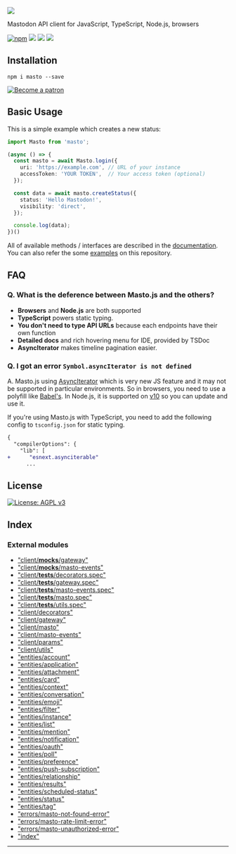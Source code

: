 
![](https://i.imgur.com/z47VXyd.png)

Mastodon API client for JavaScript, TypeScript, Node.js, browsers

[![npm](https://img.shields.io/npm/v/masto.svg)](https://www.npmjs.com/package/masto) [![](https://img.shields.io/circleci/project/github/neet/masto.js/master.svg)](https://circleci.com/gh/neet/masto.js) [![](https://codecov.io/gh/neet/masto.js/branch/master/graph/badge.svg)](https://codecov.io/gh/neet/masto.js) [![](https://api.codeclimate.com/v1/badges/f56a1d2e6728a89d0a94/maintainability)](https://codeclimate.com/github/neet/masto.js/maintainability)

Installation
------------

```
npm i masto --save
```

[![Become a patron](https://c5.patreon.com/external/logo/become_a_patron_button.png)](https://www.patreon.com/neetshin)

Basic Usage
-----------

This is a simple example which creates a new status:

```ts
import Masto from 'masto';

(async () => {
  const masto = await Masto.login({
    uri: 'https://example.com', // URL of your instance
    accessToken: 'YOUR TOKEN',  // Your access token (optional)
  });

  const data = await masto.createStatus({
    status: 'Hello Mastodon!',
    visibility: 'direct',
  });

  console.log(data);
})()
```

All of available methods / interfaces are described in the [documentation](https://github.com/neet/masto.js/blob/master/docs/classes/_client_masto_.masto.md). You can also refer the some [examples](https://github.com/neet/masto.js/tree/master/examples) on this repository.

FAQ
---

### Q. What is the deference between Masto.js and the others?

*    **Browsers** and **Node.js** are both supported
*    **TypeScript** powers static typing.
*    **You don't need to type API URLs** because each endpoints have their own function
*    **Detailed docs** and rich hovering menu for IDE, provided by TSDoc
*    **AsyncIterator** makes timeline pagination easier.

### Q. I got an error `Symbol.asyncIterator is not defined`

A. Masto.js using [AsyncIterator](https://github.com/tc39/proposal-async-iteration) which is very new JS feature and it may not be supported in particular environments. So in browsers, you need to use a polyfill like [Babel's](https://babeljs.io/docs/en/babel-plugin-proposal-async-generator-functions). In Node.js, it is supported on [v10](https://medium.com/@nairihar/async-iteration-in-nodejs-v10-3c17dc00ed9f) so you can update and use it.

If you're using Masto.js with TypeScript, you need to add the following config to `tsconfig.json` for static typing.

```diff
{
  "compilerOptions": {
    "lib": [
+      "esnext.asynciterable"
      ...
```

License
-------

[![License: AGPL v3](https://img.shields.io/badge/License-AGPL%20v3-blue.svg)](https://www.gnu.org/licenses/agpl-3.0)

## Index

### External modules

* ["client/__mocks__/gateway"](modules/_client___mocks___gateway_.md)
* ["client/__mocks__/masto-events"](modules/_client___mocks___masto_events_.md)
* ["client/__tests__/decorators.spec"](modules/_client___tests___decorators_spec_.md)
* ["client/__tests__/gateway.spec"](modules/_client___tests___gateway_spec_.md)
* ["client/__tests__/masto-events.spec"](modules/_client___tests___masto_events_spec_.md)
* ["client/__tests__/masto.spec"](modules/_client___tests___masto_spec_.md)
* ["client/__tests__/utils.spec"](modules/_client___tests___utils_spec_.md)
* ["client/decorators"](modules/_client_decorators_.md)
* ["client/gateway"](modules/_client_gateway_.md)
* ["client/masto"](modules/_client_masto_.md)
* ["client/masto-events"](modules/_client_masto_events_.md)
* ["client/params"](modules/_client_params_.md)
* ["client/utils"](modules/_client_utils_.md)
* ["entities/account"](modules/_entities_account_.md)
* ["entities/application"](modules/_entities_application_.md)
* ["entities/attachment"](modules/_entities_attachment_.md)
* ["entities/card"](modules/_entities_card_.md)
* ["entities/context"](modules/_entities_context_.md)
* ["entities/conversation"](modules/_entities_conversation_.md)
* ["entities/emoji"](modules/_entities_emoji_.md)
* ["entities/filter"](modules/_entities_filter_.md)
* ["entities/instance"](modules/_entities_instance_.md)
* ["entities/list"](modules/_entities_list_.md)
* ["entities/mention"](modules/_entities_mention_.md)
* ["entities/notification"](modules/_entities_notification_.md)
* ["entities/oauth"](modules/_entities_oauth_.md)
* ["entities/poll"](modules/_entities_poll_.md)
* ["entities/preference"](modules/_entities_preference_.md)
* ["entities/push-subscription"](modules/_entities_push_subscription_.md)
* ["entities/relationship"](modules/_entities_relationship_.md)
* ["entities/results"](modules/_entities_results_.md)
* ["entities/scheduled-status"](modules/_entities_scheduled_status_.md)
* ["entities/status"](modules/_entities_status_.md)
* ["entities/tag"](modules/_entities_tag_.md)
* ["errors/masto-not-found-error"](modules/_errors_masto_not_found_error_.md)
* ["errors/masto-rate-limit-error"](modules/_errors_masto_rate_limit_error_.md)
* ["errors/masto-unauthorized-error"](modules/_errors_masto_unauthorized_error_.md)
* ["index"](modules/_index_.md)

---

